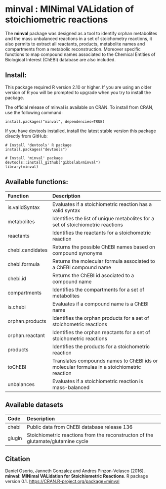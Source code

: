 minval : MINimal VALidation of stoichiometric reactions
======
The **minval** package was designed as a tool to identify orphan metabolites and the mass unbalanced reactions in a set of stoichometry reactions, it also permits to extract all reactants, products, metabolite names and compartments from a metabolic reconstruction.  Moreover specific functions to map compound names associated to the Chemical Entities of Biological Interest (ChEBI) database are also included.

Install:
--------
This package required R version 2.10 or higher. If you are using an older version of R you will be prompted to upgrade when you try to install the package.

The official release of minval is available on CRAN. To install from CRAN, use the following command:
```
install.packages("minval", dependencies=TRUE)
```
If you have devtools installed, install the latest stable version this package directly from GitHub:

```
# Install 'devtools' R package
install.packages("devtools")

# Install 'minval' package
devtools::install_github("gibbslab/minval")
library(minval)
```

Available functions:
-------------------
|Function | Description |
|:--------|:------------|
|is.validSyntax|Evaluates if a stoichiometric reaction has a valid syntax|
|metabolites|Identifies the list of unique metabolites for a set of stoichiometric reactions|
|reactants|Identifies the reactants for a stoichometric reaction|
|chebi.candidates|Returns the possible ChEBI names based on compound synonyms|
|chebi.formula|Returns the molecular formula associated to a ChEBI compound name|
|chebi.id|Returns the ChEBI id asociated to a compound name|
|compartments|Identifies the compartments for a set of metabolites|
|is.chebi|Evaluates if a compound name is a ChEBI name|
|orphan.products|Identifies the orphan products for a set of stoichometric reactions|
|orphan.reactant|Identifies the orphan reactants for a set of stoichometric reactions|
|products|Identifies the products for a stoichometric reaction|
|toChEBI|Translates compounds names to ChEBI ids or molecular formulas in a stoichiometric reaction|
|unbalances|Evaluates if a stoichiometric reaction is mass-balanced|

Available datasets
-------------------
| Code        | Description |
|:----------- |:------------|
|chebi|Public data from ChEBI database release 136|
|glugln|Stoichiometric reactions from the reconstructon of the glutamate/glutamine cycle|

Citation
--------
Daniel Osorio, Janneth Gonzalez and Andres Pinzon-Velasco (2016). **minval: MINimal VALidation for Stoichiometric Reactions**. R package version 0.1. https://CRAN.R-project.org/package=minval
